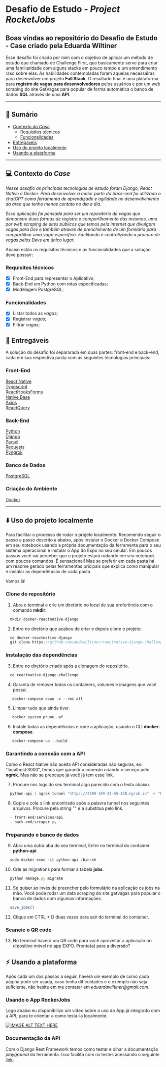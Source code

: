 
# Desafio de Estudo - *Project RocketJobs*

## Boas vindas ao repositório do Desafio de Estudo - Case criado pela Eduarda Wiltiner

Esse desafio foi criado por mim com o objetivo de aplicar um método de estudo que chamado de Challenge First, que basicamente serve para criar uma familiaridade com alguns stacks em pouco tempo e um entendimento raso sobre elas. As habilidades contempladas foram aquelas necessáiras para desenvolver um projeto **Full Stack**. O resultado final é uma plataforma para **registro de vagas para desenvolvedores** pelos usuários e por um web scraping do site GetVagas para popular de forma automática o banco de dados **SQL** através de uma **API**.

---

## 📌 Sumário

- [Contexto do *Case*](#contexto-do-case)
  - [Requisitos técnicos](#requisitos-técnicos)
  - [Funcionalidades](#funcionalidades)
- [Entregáveis](#entregáveis)
- [Uso do projeto localmente](#uso-do-projeto-localmente)
- [Usando a plataforma](#usando-a-plataforma)
 
---

## 💻 Contexto do *Case*

*Nesse desafio as principais tecnologias de estudo foram Django, React Native e Docker. Para desenvolver a maior parte do back-end foi utilizado o chatGPT como ferramenta de aprendizado e agilidade no desenvolvimento da área que tenho menos contato no dia a dia.*

*Essa aplicação foi pensada para ser um repositório de vagas que demonstre duas formas de registro e compartlhamento das mesmas, uma por web scraping de sites públicos que temos pela internet que divulgam vagas para Dev e também através de prenchimento de um formlário para compartilhar uma vaga específica. Faclitando e centralizando a procura de vagas pelos Devs em único lugar.*

Abaixo estão os requisitos técnicos e as funcionalidades que a solução deve possuir:

###  Requisitos técnicos

- [x] Front-End para representar o Aplicativo;
- [x] Back-End em Python com rotas especificadas;
- [x] Modelagem PostgreSQL;

### Funcionalidades

- [x] Listar todos as *vagas*;
- [x] Registrar *vagas*;
- [x] Filtrar *vagas*;

## 🚀 Entregáveis

A solução do desafio foi separarada em duas partes: front-end e back-end, cada em sua respectiva pasta com as seguintes tecnologias principais:

### Front-End
[React Native](https://reactjs.org/)<br>
[Typescript](https://www.typescriptlang.org/)<br>
[ReactHooksForms](https://react-hook-form.com/)<br>
[Native Base](https://mui.com/)<br>
[Axios](https://jotai.org/)<br>
[ReactQuery](https://react-query-v3.tanstack.com/)<br>

### Back-End
[Python](https://nestjs.com/)<br>
[Django](https://nodejs.org/)<br>
[Parsel](https://jwt.io/)<br>
[Requests](https://github.com/typestack/class-validator)<br>
[Pyngrok](https://graphql.org/)<br>

### Banco de Dados
[PostgreSQL](https://www.postgresql.org/)<br>

### Criação do Ambiente
[Docker](https://www.docker.com/)<br>

---

## ⬇️ Uso do projeto localmente

Para facilitar o processo de rodar o projeto localmente. Recomendo seguir o passo a passo descrito a abaixo, após instalar o Docker e Docker Compose em seu notebook usando a própria documentação da ferramenta para o seu sistema operacional e instalar o App do Expo no seu celular. Em poucos passos você vai perceber que o projeto estará rodando em seu notebook com poucos comandos. É sensacional! Mas se preferir em cada pasta há um readme gerado pelas ferramentas pricipais que explica como manipular e instalar as dependências de cada pasta.

Vamos lá!

### Clone do repositório

1. Abra o terminal e crie um diretório no local de sua preferência com o comando **mkdir**:
```javascript
  mkdir docker-reactnative-django
```

2. Entre no diretório que acabou de criar e depois clone o projeto:
```javascript
  cd docker-reactnative-django
  git clone https://github.com/dudawiltiner/reactnative-django-challenge.git
```

### Instalação das dependências

3. Entre no diretório criado após a clonagem do repositório.
```javascript
  cd reactnative-django-challenge
```

4. Garanta de remover todas os containers, volumes e imagens que você possui.
```javascript
   docker-compose down -v --rmi all
```

5. Limpar tudo que ainda tiver.
```javascript
   docker system prune -af
```

6. Instale todas as dependências e rode a aplicação, usando o CLI **docker-compose**.
```javascript
   docker-compose up --build
```

### Garantindo a conexão com a API

Como o React Native não aceita API consideradas não seguras, ex: "localhost:3000", temos que garantir a conexão criando o serviço pelo **ngrok**. Mas não se preocupe já você já tem esse link.

7. Procure nos logs do seu terminal algo parecido com o texto abaixo.
```javascript
  python-api | ngrok tunnel "https://4389-189-33-65-158.ngrok.io" -> "http://0.0.0.0:3001"
```

8. Copie e cole o link encontrado após a palavra tunnel nos seguintes arquivos. Procure pela string "<COLE O LINK AQUI>" e a substitua pelo link. 
```javascript
  - front-end/services/api
  - back-end/scraper.py
```

### Preparando o banco de dados

9. Abra uma outra aba do seu terminal, Entre no terminal do container **python-api**
```javascript
  sudo docker exec -it python-api /bin/sh
```

10. Crie as migrations para formar a tabela **jobs**.
```javascript
  python manage.py migrate
```

11. Se quiser ao invés de preencher pelo formulário na aplicação os jobs na mão. Você pode rodar um data scraping do site getvagas para popular o banco de dados com algumas informações.
```javascript
  save_jobs()
```

12. Clique em CTRL + D duas vezes para sair do terminal do container.

### Scaneie o QR code

13. No terminal haverá um QR code para você aproveitar a aplicação no dipositivo móvel no app EXPO. Pronto(a) para a diversão?

## ⚡ Usando a plataforma

Após cada um dos passos a seguir, haverá um exemplo de como cada página pode ser usada, caso tenha dificuldades e o exemplo não seja suficiente, não hesite em me contatar em _eduardawiltiner@gmail.com_.

###  Usando o App RockerJobs

Logo abaixo eu disponibilizo um vídeo sobre o uso do App já integrado com a API, para te orientar a como testa-la localmente.

[![IMAGE ALT TEXT HERE](https://img.youtube.com/vi/tTvfRut4Tog&t/0.jpg)](https://www.youtube.com/watch?v=tTvfRut4Tog&t)

### Documentação da API

Com o Django Rest Framework temos como testar e olhar a documentação *playground* da ferramenta. Isso facilita com os testes acessando o seguinte [link](http://localhost:3001/api/jobs).


